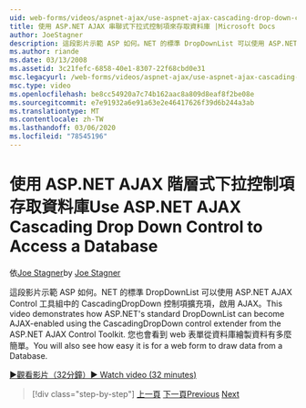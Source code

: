 ```yaml
---
uid: web-forms/videos/aspnet-ajax/use-aspnet-ajax-cascading-drop-down-control-to-access-a-database
title: 使用 ASP.NET AJAX 串聯式下拉式控制項來存取資料庫 |Microsoft Docs
author: JoeStagner
description: 這段影片示範 ASP 如何。NET 的標準 DropDownList 可以使用 ASP.NET AJAX 控制中的 CascadingDropDown 控制項擴充項，啟用 AJAX：
ms.author: riande
ms.date: 03/13/2008
ms.assetid: 3c21fefc-6858-40e1-8307-22f68cbd0e31
msc.legacyurl: /web-forms/videos/aspnet-ajax/use-aspnet-ajax-cascading-drop-down-control-to-access-a-database
msc.type: video
ms.openlocfilehash: be8cc54920a7c74b162aac8a809d8eaf8f2be08e
ms.sourcegitcommit: e7e91932a6e91a63e2e46417626f39d6b244a3ab
ms.translationtype: MT
ms.contentlocale: zh-TW
ms.lasthandoff: 03/06/2020
ms.locfileid: "78545196"
---
```

# <a name="use-aspnet-ajax-cascading-drop-down-control-to-access-a-database"></a><span data-ttu-id="a436c-103">使用 ASP.NET AJAX 階層式下拉控制項存取資料庫</span><span class="sxs-lookup"><span data-stu-id="a436c-103">Use ASP.NET AJAX Cascading Drop Down Control to Access a Database</span></span>

<span data-ttu-id="a436c-104">依[Joe Stagner](https://github.com/JoeStagner)</span><span class="sxs-lookup"><span data-stu-id="a436c-104">by [Joe Stagner](https://github.com/JoeStagner)</span></span>

<span data-ttu-id="a436c-105">這段影片示範 ASP 如何。NET 的標準 DropDownList 可以使用 ASP.NET AJAX Control 工具組中的 CascadingDropDown 控制項擴充項，啟用 AJAX。</span><span class="sxs-lookup"><span data-stu-id="a436c-105">This video demonstrates how ASP.NET's standard DropDownList can become AJAX-enabled using the CascadingDropDown control extender from the ASP.NET AJAX Control Toolkit.</span></span> <span data-ttu-id="a436c-106">您也會看到 web 表單從資料庫繪製資料有多麼簡單。</span><span class="sxs-lookup"><span data-stu-id="a436c-106">You will also see how easy it is for a web form to draw data from a Database.</span></span>

[<span data-ttu-id="a436c-107">&#9654;觀看影片（32分鐘）</span><span class="sxs-lookup"><span data-stu-id="a436c-107">&#9654; Watch video (32 minutes)</span></span>](https://channel9.msdn.com/Blogs/ASP-NET-Site-Videos/use-aspnet-ajax-cascading-drop-down-control-to-access-a-database)

> [!div class="step-by-step"]
> <span data-ttu-id="a436c-108">[上一頁](two-simple-techniques-for-triggering-updates-to-update-panels.md)
> [下一頁](implement-infinite-data-patterns-in-ajax.md)</span><span class="sxs-lookup"><span data-stu-id="a436c-108">[Previous](two-simple-techniques-for-triggering-updates-to-update-panels.md)
[Next](implement-infinite-data-patterns-in-ajax.md)</span></span>
